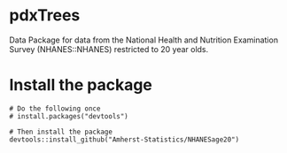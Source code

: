 # pdxTrees

Data Package for data from the National Health and Nutrition Examination Survey (NHANES::NHANES) restricted to 20 year olds.

# Install the package

```{r}
# Do the following once
# install.packages("devtools")

# Then install the package
devtools::install_github("Amherst-Statistics/NHANESage20")
```
